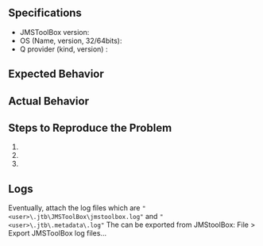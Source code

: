 ## Specifications
- JMSToolBox version:
- OS (Name, version, 32/64bits):
- Q provider (kind, version) :

## Expected Behavior


## Actual Behavior


## Steps to Reproduce the Problem

  1.
  1.
  1.

## Logs
Eventually, attach the log files which are `"<user>\.jtb\JMSToolBox\jmstoolbox.log"` and `"<user>\.jtb\.metadata\.log"`
The can be exported from JMStoolBox: File > Export JMSToolBox log files...
